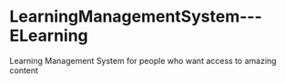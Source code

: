 # LearningManagementSystem---ELearning
Learning Management System for people who want access to amazing content
